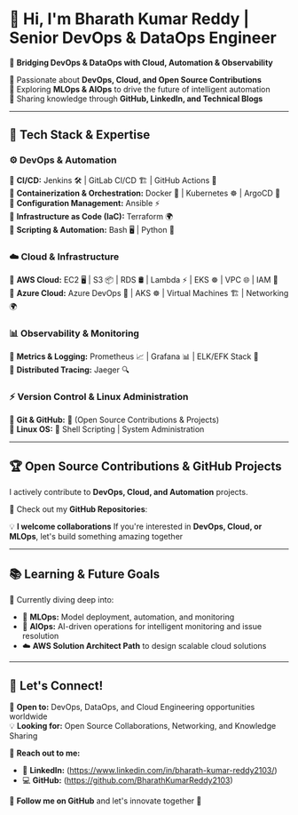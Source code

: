 # 👋 Hi, I'm Bharath Kumar Reddy | **Senior DevOps & DataOps Engineer**  

🚀 **Bridging DevOps & DataOps with Cloud, Automation & Observability**  

🔹 Passionate about **DevOps, Cloud, and Open Source Contributions**  
🔹 Exploring **MLOps & AIOps** to drive the future of intelligent automation  
🔹 Sharing knowledge through **GitHub, LinkedIn, and Technical Blogs**  

---

## 🔧 Tech Stack & Expertise  

### ⚙️ **DevOps & Automation**  
🔹 **CI/CD:** Jenkins 🛠️ | GitLab CI/CD 🏗️ | GitHub Actions 🚀  
🔹 **Containerization & Orchestration:** Docker 🐳 | Kubernetes ☸️ | ArgoCD 🔄  
🔹 **Configuration Management:** Ansible ⚡  
🔹 **Infrastructure as Code (IaC):** Terraform 🌍  
🔹 **Scripting & Automation:** Bash 🖥️ | Python 🐍  

### ☁️ **Cloud & Infrastructure**  
🔹 **AWS Cloud:** EC2 🖥️ | S3 📦 | RDS 🛢️ | Lambda ⚡ | EKS ☸️ | VPC 🌐 | IAM 🔑  
🔹 **Azure Cloud:** Azure DevOps 🚀 | AKS ☸️ | Virtual Machines 🏗️ | Networking 🌍  

### 📊 **Observability & Monitoring**  
🔹 **Metrics & Logging:** Prometheus 📈 | Grafana 📊 | ELK/EFK Stack 📑  
🔹 **Distributed Tracing:** Jaeger 🔍  

### ⚡ **Version Control & Linux Administration**  
🔹 **Git & GitHub:** 📝 (Open Source Contributions & Projects)  
🔹 **Linux OS:** 🐧 Shell Scripting | System Administration  

---

## 🏆 **Open Source Contributions & GitHub Projects**  

I actively contribute to **DevOps, Cloud, and Automation** projects.  

🚀 Check out my **GitHub Repositories**:  


💡 **I welcome collaborations** If you're interested in **DevOps, Cloud, or MLOps**, let's build something amazing together  

---

## 📚 **Learning & Future Goals**  

🚀 Currently diving deep into:  
- 🤖 **MLOps:** Model deployment, automation, and monitoring  
- 🤖 **AIOps:** AI-driven operations for intelligent monitoring and issue resolution  
- ☁️ **AWS Solution Architect Path** to design scalable cloud solutions  

---

## 📢 **Let's Connect!**  

💼 **Open to:** DevOps, DataOps, and Cloud Engineering opportunities worldwide  
💡 **Looking for:** Open Source Collaborations, Networking, and Knowledge Sharing  

📩 **Reach out to me:**  
- 🔗 **LinkedIn:** (https://www.linkedin.com/in/bharath-kumar-reddy2103/)  
- 💻 **GitHub:** (https://github.com/BharathKumarReddy2103)    

🚀 **Follow me on GitHub** and let's innovate together 🎯
